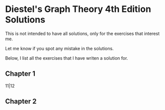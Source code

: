 # Diestel's Graph Theory 4th Edition Solutions

This is not intended to have all solutions, only for the exercises that interest me.

Let me know if you spot any mistake in the solutions.

Below, I list all the exercises that I have writen a solution for.
## Chapter 1

11|12

## Chapter 2

